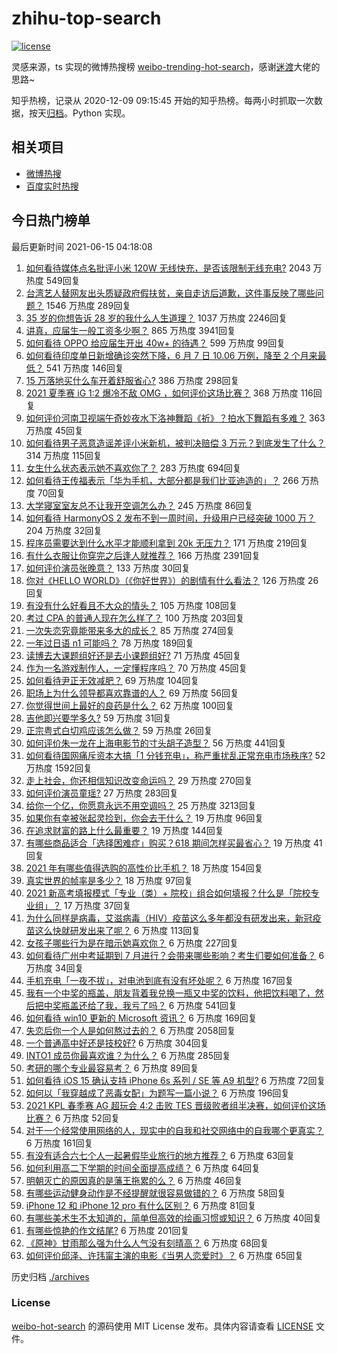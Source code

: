 # zhihu-top-search

[![license](https://img.shields.io/github/license/Arrackisarookie/zhihu-top-search)](https://github.com/Arrackisarookie/zhihu-top-search/blob/master/LICENSE)

灵感来源，ts 实现的微博热搜榜 [weibo-trending-hot-search](https://github.com/justjavac/weibo-trending-hot-search)，感谢[迷渡](https://github.com/justjavac)大佬的思路~

知乎热榜，记录从 2020-12-09 09:15:45 开始的知乎热榜。每两小时抓取一次数据，按天[归档](./archives)。Python 实现。

## 相关项目
+ [微博热搜](https://github.com/Arrackisarookie/weibo-hot-search)
+ [百度实时热搜](https://github.com/Arrackisarookie/baidu-hot-search)

## 今日热门榜单

<!-- Rank Begin -->

最后更新时间 2021-06-15 04:18:08

1. [如何看待媒体点名批评小米 120W 无线快充，是否该限制无线充电?](https://www.zhihu.com/question/464750035) 2043 万热度 549回复
1. [台湾艺人替网友出头质疑政府假扶贫，亲自走访后道歉，这件事反映了哪些问题？](https://www.zhihu.com/question/464604915) 1546 万热度 289回复
1. [35 岁的你想告诉 28 岁的我什么人生道理？](https://www.zhihu.com/question/345832687) 1037 万热度 2246回复
1. [讲真，应届生一般工资多少啊？](https://www.zhihu.com/question/58570383) 865 万热度 3941回复
1. [如何看待 OPPO 给应届生开出 40w+ 的待遇？](https://www.zhihu.com/question/420016446) 599 万热度 99回复
1. [如何看待印度单日新增确诊突然下降，6 月 7 日 10.06 万例，降至 2 个月来最低？](https://www.zhihu.com/question/464053148) 541 万热度 146回复
1. [15 万落地买什么车开着舒服省心?](https://www.zhihu.com/question/441839447) 386 万热度 298回复
1. [2021 夏季赛 iG 1:2 爆冷不敌 OMG ，如何评价这场比赛？](https://www.zhihu.com/question/464979853) 368 万热度 116回复
1. [如何评价河南卫视端午奇妙夜水下洛神舞蹈《祈》？拍水下舞蹈有多难？](https://www.zhihu.com/question/464684523) 363 万热度 45回复
1. [如何看待男子恶意造谣差评小米新机，被判决赔偿 3 万元？到底发生了什么？](https://www.zhihu.com/question/464106592) 314 万热度 115回复
1. [女生什么状态表示她不喜欢你了？](https://www.zhihu.com/question/302142050) 283 万热度 694回复
1. [如何看待王传福表示「华为手机，大部分都是我们比亚迪造的」？](https://www.zhihu.com/question/464283085) 266 万热度 70回复
1. [大学寝室室友总不让我开空调怎么办？](https://www.zhihu.com/question/38044867) 245 万热度 86回复
1. [如何看待 HarmonyOS 2 发布不到一周时间，升级用户已经突破 1000 万？](https://www.zhihu.com/question/464105336) 204 万热度 32回复
1. [程序员需要达到什么水平才能顺利拿到 20k 无压力？](https://www.zhihu.com/question/47597895) 171 万热度 219回复
1. [有什么衣服让你穿完之后逢人就推荐？](https://www.zhihu.com/question/368860490) 166 万热度 2391回复
1. [如何评价演员张晚意？](https://www.zhihu.com/question/460146061) 133 万热度 30回复
1. [你对《HELLO WORLD》（《你好世界》）的剧情有什么看法？](https://www.zhihu.com/question/464560889) 126 万热度 26回复
1. [有没有什么好看且不大众的情头？](https://www.zhihu.com/question/412162154) 105 万热度 108回复
1. [考过 CPA 的普通人现在怎么样了？](https://www.zhihu.com/question/406026927) 100 万热度 203回复
1. [一次失恋究竟能带来多大的成长？](https://www.zhihu.com/question/364747959) 85 万热度 274回复
1. [一年过日语 n1 可能吗？](https://www.zhihu.com/question/48377443) 78 万热度 189回复
1. [读博去大课题组好还是去小课题组好?](https://www.zhihu.com/question/463038422) 71 万热度 45回复
1. [作为一名游戏制作人，一定懂程序吗？](https://www.zhihu.com/question/463337835) 70 万热度 45回复
1. [如何看待尹正无效减肥？](https://www.zhihu.com/question/464743137) 69 万热度 104回复
1. [职场上为什么领导都喜欢靠谱的人？](https://www.zhihu.com/question/461979096) 69 万热度 56回复
1. [你觉得世间上最好的良药是什么？](https://www.zhihu.com/question/464242623) 62 万热度 100回复
1. [吉他即兴要学多久?](https://www.zhihu.com/question/437516695) 59 万热度 31回复
1. [正宗粤式白切鸡应该怎么做？](https://www.zhihu.com/question/27634013) 59 万热度 26回复
1. [如何评价朱一龙在上海电影节的寸头胡子造型？](https://www.zhihu.com/question/464613394) 56 万热度 441回复
1. [如何看待国网痛斥资本大搞「1 分钱充电」，称严重扰乱正常充电市场秩序?](https://www.zhihu.com/question/464766118) 52 万热度 1592回复
1. [走上社会，你还相信知识改变命运吗？](https://www.zhihu.com/question/463697639) 29 万热度 270回复
1. [如何评价演员童瑶?](https://www.zhihu.com/question/374564039) 27 万热度 283回复
1. [给你一个亿，你愿意永远不用空调吗？](https://www.zhihu.com/question/461752259) 25 万热度 3213回复
1. [如果你有幸被张起灵捡到，你会去干什么？](https://www.zhihu.com/question/451135363) 19 万热度 96回复
1. [在追求财富的路上什么最重要？](https://www.zhihu.com/question/458500163) 19 万热度 144回复
1. [有哪些商品适合「选择困难症」购买？618 期间怎样买最省心？](https://www.zhihu.com/question/464799772) 19 万热度 41回复
1. [2021 年有哪些值得选购的高性价比手机？](https://www.zhihu.com/question/445602881) 18 万热度 154回复
1. [真实世界的帧率是多少？](https://www.zhihu.com/question/463432278) 18 万热度 97回复
1. [2021 新高考填报模式「专业（类）+ 院校」组合如何填报？什么是「院校专业组」？](https://www.zhihu.com/question/445687781) 17 万热度 37回复
1. [为什么同样是病毒，艾滋病毒（HIV）疫苗这么多年都没有研发出来，新冠疫苗这么快就研发出来了呢？](https://www.zhihu.com/question/464293186) 6 万热度 113回复
1. [女孩子哪些行为是在暗示她喜欢你？](https://www.zhihu.com/question/457449556) 6 万热度 227回复
1. [如何看待广州中考延期到 7 月进行？会带来哪些影响？考生们要如何准备？](https://www.zhihu.com/question/464957932) 6 万热度 34回复
1. [手机充电「一夜不拔」，对电池到底有没有坏处呢？](https://www.zhihu.com/question/351666337) 6 万热度 167回复
1. [我有一个中奖的瓶盖，朋友背着我兑换一瓶又中奖的饮料，他把饮料喝了，然后把中奖瓶盖还给了我，我亏了吗？](https://www.zhihu.com/question/459981000) 6 万热度 541回复
1. [如何看待 win10 更新的 Microsoft 资讯？](https://www.zhihu.com/question/464120290) 6 万热度 169回复
1. [失恋后你一个人是如何熬过去的？](https://www.zhihu.com/question/337271526) 6 万热度 2058回复
1. [一个普通高中好还是技校好?](https://www.zhihu.com/question/463491459) 6 万热度 304回复
1. [INTO1 成员你最喜欢谁？为什么？](https://www.zhihu.com/question/459155590) 6 万热度 285回复
1. [考研的哪个专业最容易考？](https://www.zhihu.com/question/322507815) 6 万热度 89回复
1. [如何看待 iOS 15 确认支持 iPhone 6s 系列 / SE 等 A9 机型?](https://www.zhihu.com/question/463795738) 6 万热度 72回复
1. [如何以「我穿越成了恶毒女配」为题写一篇小说？](https://www.zhihu.com/question/434090318) 6 万热度 196回复
1. [2021 KPL 春季赛 AG 超玩会 4:2 击败 TES 晋级败者组半决赛，如何评价这场比赛？](https://www.zhihu.com/question/464861706) 6 万热度 52回复
1. [对于一个经常使用网络的人，现实中的自我和社交网络中的自我哪个更真实？](https://www.zhihu.com/question/22669483) 6 万热度 161回复
1. [有没有适合六七个人一起暑假毕业旅行的地方推荐？](https://www.zhihu.com/question/460217937) 6 万热度 63回复
1. [如何利用高二下学期的时间全面提高成绩？](https://www.zhihu.com/question/313416625) 6 万热度 64回复
1. [明朝灭亡的原因真的是藩王拖累的么？](https://www.zhihu.com/question/458323327) 6 万热度 46回复
1. [有哪些运动健身动作是不经提醒就很容易做错的？](https://www.zhihu.com/question/270921440) 6 万热度 58回复
1. [iPhone 12 和 iPhone 12 pro 有什么区别？](https://www.zhihu.com/question/425539076) 6 万热度 81回复
1. [有哪些美术生不太知道的，简单但高效的绘画习惯或知识？](https://www.zhihu.com/question/291527457) 6 万热度 40回复
1. [有哪些惊艳的作文结尾?](https://www.zhihu.com/question/369181074) 6 万热度 201回复
1. [《原神》甘雨那么强为什么人气没有刻晴高？](https://www.zhihu.com/question/464391717) 6 万热度 68回复
1. [如何评价邱泽、许玮甯主演的电影《当男人恋爱时》？](https://www.zhihu.com/question/461879258) 6 万热度 65回复
<!-- Rank End -->

历史归档 [./archives](./archives)

### License

[weibo-hot-search](https://github.com/Arrackisarookie/zhihu-top-search) 的源码使用 MIT License 发布。具体内容请查看 [LICENSE](./LICENSE) 文件。
